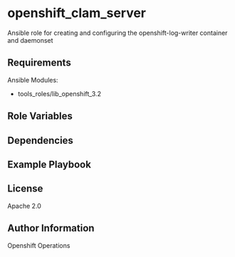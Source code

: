 openshift_clam_server
=========

Ansible role for creating and configuring the openshift-log-writer container and daemonset

Requirements
------------

Ansible Modules:

- tools_roles/lib_openshift_3.2


Role Variables
--------------


Dependencies
------------


Example Playbook
----------------


License
-------

Apache 2.0

Author Information
------------------

Openshift Operations
